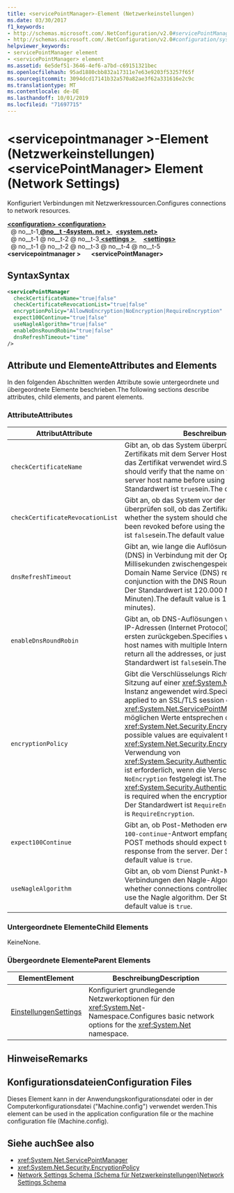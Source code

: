 ```yaml
---
title: <servicePointManager>-Element (Netzwerkeinstellungen)
ms.date: 03/30/2017
f1_keywords:
- http://schemas.microsoft.com/.NetConfiguration/v2.0#servicePointManager
- http://schemas.microsoft.com/.NetConfiguration/v2.0#configuration/system.net/settings/servicePointManager
helpviewer_keywords:
- servicePointManager element
- <servicePointManager> element
ms.assetid: 6e5def51-3646-4ef6-a7bd-c69151321bec
ms.openlocfilehash: 95ad1880cbb832a17311e7e63e9203f53257f65f
ms.sourcegitcommit: 3094dcd17141b32a570a82ae3f62a331616e2c9c
ms.translationtype: MT
ms.contentlocale: de-DE
ms.lasthandoff: 10/01/2019
ms.locfileid: "71697715"
---
```

# <a name="servicepointmanager-element-network-settings"></a><span data-ttu-id="f1ff7-102">\<servicepointmanager >-Element (Netzwerkeinstellungen)</span><span class="sxs-lookup"><span data-stu-id="f1ff7-102">\<servicePointManager> Element (Network Settings)</span></span>
<span data-ttu-id="f1ff7-103">Konfiguriert Verbindungen mit Netzwerkressourcen.</span><span class="sxs-lookup"><span data-stu-id="f1ff7-103">Configures connections to network resources.</span></span>  
  
[<span data-ttu-id="f1ff7-104"> **\<configuration>** </span><span class="sxs-lookup"><span data-stu-id="f1ff7-104">**\<configuration>**</span></span>](../configuration-element.md)  
<span data-ttu-id="f1ff7-105">&nbsp; @ no__t-1[ **@no__t -4system. net >** ](system-net-element-network-settings.md)</span><span class="sxs-lookup"><span data-stu-id="f1ff7-105">&nbsp;&nbsp;[**\<system.net>**](system-net-element-network-settings.md)</span></span>  
<span data-ttu-id="f1ff7-106">&nbsp; @ no__t-1 @ no__t-2 @ no__t-3[ **\<settings >** ](settings-element-network-settings.md)</span><span class="sxs-lookup"><span data-stu-id="f1ff7-106">&nbsp;&nbsp;&nbsp;&nbsp;[**\<settings>**](settings-element-network-settings.md)</span></span>  
<span data-ttu-id="f1ff7-107">&nbsp; @ no__t-1 @ no__t-2 @ no__t-3 @ no__t-4 @ no__t-5 **\<servicepointmanager >**</span><span class="sxs-lookup"><span data-stu-id="f1ff7-107">&nbsp;&nbsp;&nbsp;&nbsp;&nbsp;&nbsp;**\<servicePointManager>**</span></span>  
  
## <a name="syntax"></a><span data-ttu-id="f1ff7-108">Syntax</span><span class="sxs-lookup"><span data-stu-id="f1ff7-108">Syntax</span></span>  
  
```xml  
<servicePointManager  
  checkCertificateName="true|false"  
  checkCertificateRevocationList="true|false"  
  encryptionPolicy="AllowNoEncryption|NoEncryption|RequireEncryption"  
  expect100Continue="true|false"  
  useNagleAlgorithm="true|false"  
  enableDnsRoundRobin="true|false"  
  dnsRefreshTimeout="time"  
/>  
```  
  
## <a name="attributes-and-elements"></a><span data-ttu-id="f1ff7-109">Attribute und Elemente</span><span class="sxs-lookup"><span data-stu-id="f1ff7-109">Attributes and Elements</span></span>  
 <span data-ttu-id="f1ff7-110">In den folgenden Abschnitten werden Attribute sowie untergeordnete und übergeordnete Elemente beschrieben.</span><span class="sxs-lookup"><span data-stu-id="f1ff7-110">The following sections describe attributes, child elements, and parent elements.</span></span>  
  
### <a name="attributes"></a><span data-ttu-id="f1ff7-111">Attribute</span><span class="sxs-lookup"><span data-stu-id="f1ff7-111">Attributes</span></span>  
  
|<span data-ttu-id="f1ff7-112">**Attribut**</span><span class="sxs-lookup"><span data-stu-id="f1ff7-112">**Attribute**</span></span>|<span data-ttu-id="f1ff7-113">**Beschreibung**</span><span class="sxs-lookup"><span data-stu-id="f1ff7-113">**Description**</span></span>|  
|-------------------|---------------------|  
|`checkCertificateName`|<span data-ttu-id="f1ff7-114">Gibt an, ob das System überprüfen soll, ob der Name des Zertifikats mit dem Server Hostnamen übereinstimmt, bevor das Zertifikat verwendet wird.</span><span class="sxs-lookup"><span data-stu-id="f1ff7-114">Specifies whether the system should verify that the name on the certificate matches the server host name before using the certificate.</span></span> <span data-ttu-id="f1ff7-115">Der Standardwert ist `true`sein.</span><span class="sxs-lookup"><span data-stu-id="f1ff7-115">The default value is `true`.</span></span>|  
|`checkCertificateRevocationList`|<span data-ttu-id="f1ff7-116">Gibt an, ob das System vor der Verwendung des Zertifikats überprüfen soll, ob das Zertifikat widerrufen wurde.</span><span class="sxs-lookup"><span data-stu-id="f1ff7-116">Specifies whether the system should check whether the certificate has been revoked before using the certificate.</span></span> <span data-ttu-id="f1ff7-117">Der Standardwert ist `false`sein.</span><span class="sxs-lookup"><span data-stu-id="f1ff7-117">The default value is `false`.</span></span>|  
|`dnsRefreshTimeout`|<span data-ttu-id="f1ff7-118">Gibt an, wie lange die Auflösung von Domain Name Service (DNS) in Verbindung mit der Option "DNS Round Robin" in Millisekunden zwischengespeichert wird.</span><span class="sxs-lookup"><span data-stu-id="f1ff7-118">Specifies how long Domain Name Service (DNS) resolutions are cached in conjunction with the DNS Round Robin option, in milliseconds.</span></span> <span data-ttu-id="f1ff7-119">Der Standardwert ist 120.000 Millisekunden (zwei Minuten).</span><span class="sxs-lookup"><span data-stu-id="f1ff7-119">The default value is 120,000 milliseconds (two minutes).</span></span>|  
|`enableDnsRoundRobin`|<span data-ttu-id="f1ff7-120">Gibt an, ob DNS-Auflösungen von Hostnamen mit mehreren IP-Adressen (Internet Protocol) alle Adressen oder nur den ersten zurückgeben.</span><span class="sxs-lookup"><span data-stu-id="f1ff7-120">Specifies whether DNS resolutions of host names with multiple Internet Protocol (IP) addresses return all the addresses, or just the first one.</span></span> <span data-ttu-id="f1ff7-121">Der Standardwert ist `false`sein.</span><span class="sxs-lookup"><span data-stu-id="f1ff7-121">The default value is `false`.</span></span>|  
|`encryptionPolicy`|<span data-ttu-id="f1ff7-122">Gibt die Verschlüsselungs Richtlinie an, die auf eine SSL/TLS-Sitzung auf einer <xref:System.Net.ServicePointManager>-Instanz angewendet wird.</span><span class="sxs-lookup"><span data-stu-id="f1ff7-122">Specifies the encryption policy applied to an SSL/TLS session on a <xref:System.Net.ServicePointManager> instance.</span></span> <span data-ttu-id="f1ff7-123">Die möglichen Werte entsprechen den Werten für die <xref:System.Net.Security.EncryptionPolicy>-Enumeration.</span><span class="sxs-lookup"><span data-stu-id="f1ff7-123">The possible values are equivalent to the values for the <xref:System.Net.Security.EncryptionPolicy> enumeration.</span></span> <span data-ttu-id="f1ff7-124">Die Verwendung von <xref:System.Security.Authentication.CipherAlgorithmType.Null> ist erforderlich, wenn die Verschlüsselungs Richtlinie auf `NoEncryption` festgelegt ist.</span><span class="sxs-lookup"><span data-stu-id="f1ff7-124">The use of <xref:System.Security.Authentication.CipherAlgorithmType.Null> is required when the encryption policy is set to `NoEncryption`.</span></span> <span data-ttu-id="f1ff7-125">Der Standardwert ist `RequireEncryption`sein.</span><span class="sxs-lookup"><span data-stu-id="f1ff7-125">The default value is `RequireEncryption`.</span></span>|  
|`expect100Continue`|<span data-ttu-id="f1ff7-126">Gibt an, ob Post-Methoden erwarten, dass vom Server eine `100-continue`-Antwort empfangen wird.</span><span class="sxs-lookup"><span data-stu-id="f1ff7-126">Specifies whether POST methods should expect to receive a `100-continue` response from the server.</span></span> <span data-ttu-id="f1ff7-127">Der Standardwert ist `true`sein.</span><span class="sxs-lookup"><span data-stu-id="f1ff7-127">The default value is `true`.</span></span>|  
|`useNagleAlgorithm`|<span data-ttu-id="f1ff7-128">Gibt an, ob vom Dienst Punkt-Manager gesteuerte Verbindungen den Nagle-Algorithmus verwenden.</span><span class="sxs-lookup"><span data-stu-id="f1ff7-128">Specifies whether connections controlled by the service point manager use the Nagle algorithm.</span></span> <span data-ttu-id="f1ff7-129">Der Standardwert ist `true`sein.</span><span class="sxs-lookup"><span data-stu-id="f1ff7-129">The default value is `true`.</span></span>|  
  
### <a name="child-elements"></a><span data-ttu-id="f1ff7-130">Untergeordnete Elemente</span><span class="sxs-lookup"><span data-stu-id="f1ff7-130">Child Elements</span></span>  
 <span data-ttu-id="f1ff7-131">Keine</span><span class="sxs-lookup"><span data-stu-id="f1ff7-131">None.</span></span>  
  
### <a name="parent-elements"></a><span data-ttu-id="f1ff7-132">Übergeordnete Elemente</span><span class="sxs-lookup"><span data-stu-id="f1ff7-132">Parent Elements</span></span>  
  
|<span data-ttu-id="f1ff7-133">**Element**</span><span class="sxs-lookup"><span data-stu-id="f1ff7-133">**Element**</span></span>|<span data-ttu-id="f1ff7-134">**Beschreibung**</span><span class="sxs-lookup"><span data-stu-id="f1ff7-134">**Description**</span></span>|  
|-----------------|---------------------|  
|[<span data-ttu-id="f1ff7-135">Einstellungen</span><span class="sxs-lookup"><span data-stu-id="f1ff7-135">Settings</span></span>](settings-element-network-settings.md)|<span data-ttu-id="f1ff7-136">Konfiguriert grundlegende Netzwerkoptionen für den <xref:System.Net>-Namespace.</span><span class="sxs-lookup"><span data-stu-id="f1ff7-136">Configures basic network options for the <xref:System.Net> namespace.</span></span>|  
  
## <a name="remarks"></a><span data-ttu-id="f1ff7-137">Hinweise</span><span class="sxs-lookup"><span data-stu-id="f1ff7-137">Remarks</span></span>  
  
## <a name="configuration-files"></a><span data-ttu-id="f1ff7-138">Konfigurationsdateien</span><span class="sxs-lookup"><span data-stu-id="f1ff7-138">Configuration Files</span></span>  
 <span data-ttu-id="f1ff7-139">Dieses Element kann in der Anwendungskonfigurationsdatei oder in der Computerkonfigurationsdatei ("Machine.config") verwendet werden.</span><span class="sxs-lookup"><span data-stu-id="f1ff7-139">This element can be used in the application configuration file or the machine configuration file (Machine.config).</span></span>  
  
## <a name="see-also"></a><span data-ttu-id="f1ff7-140">Siehe auch</span><span class="sxs-lookup"><span data-stu-id="f1ff7-140">See also</span></span>

- <xref:System.Net.ServicePointManager>
- <xref:System.Net.Security.EncryptionPolicy>
- [<span data-ttu-id="f1ff7-141">Network Settings Schema (Schema für Netzwerkeinstellungen)</span><span class="sxs-lookup"><span data-stu-id="f1ff7-141">Network Settings Schema</span></span>](index.md)
